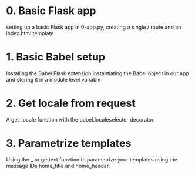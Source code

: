 # 0. Basic Flask app
setting up a basic Flask app in 0-app.py, creating a single / route and an index.html template

# 1. Basic Babel setup
Installing the Babel Flask extension
Instantiating the Babel object in our app and storing it in a module level variable

# 2. Get locale from request
A get_locale function with the babel.localeselector decorator.

# 3. Parametrize templates
Using the _ or gettext function to parametrize your templates using the message IDs home_title and home_header.
